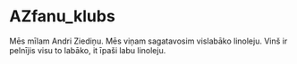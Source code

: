 # AZfanu_klubs
Mēs mīlam Andri Ziediņu. Mēs viņam sagatavosim vislabāko linoleju. Vinš ir pelnījis visu to labāko, it īpaši labu linoleju.

